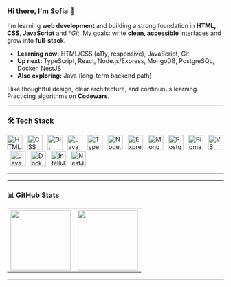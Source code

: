### Hi there, I'm Sofia 👋

I'm learning **web development** and building a strong foundation in **HTML, CSS, JavaScript** and **Git*.
My goals: write **clean, accessible** interfaces and grow into **full-stack**.

- **Learning now:** HTML/CSS (a11y, responsive), JavaScript, Git
- **Up next:** TypeScript, React, Node.js/Express, MongoDB, PostgreSQL, Docker, NestJS
- **Also exploring:** Java (long-term backend path)

I like thoughtful design, clear architecture, and continuous learning.  
Practicing algorithms on **Codewars**.


---

### 🛠️ Tech Stack

<p align="left">
  <img src="https://cdn.jsdelivr.net/gh/devicons/devicon/icons/html5/html5-original.svg" alt="HTML" title="HTML" width="35" height="35"/>
  &nbsp;
  <img src="https://cdn.jsdelivr.net/gh/devicons/devicon/icons/css3/css3-original.svg" alt="CSS" title="CSS" width="35" height="35"/>
  &nbsp;
  <img src="https://cdn.jsdelivr.net/gh/devicons/devicon/icons/git/git-original.svg" alt="Git" title="Git" width="35" height="35"/>
  &nbsp;
  <img src="https://cdn.jsdelivr.net/gh/devicons/devicon/icons/javascript/javascript-original.svg" alt="JavaScript" title="JavaScript" width="35" height="35"/>
  &nbsp;
  <img src="https://cdn.jsdelivr.net/gh/devicons/devicon/icons/typescript/typescript-original.svg" alt="TypeScript" title="TypeScript" width="35" height="35"/>
  &nbsp;
  <img src="https://cdn.jsdelivr.net/gh/devicons/devicon/icons/nodejs/nodejs-original.svg" alt="Node.js" title="Node.js" width="35" height="35"/>
  &nbsp;

  <picture>
    <source media="(prefers-color-scheme: dark)" srcset="https://cdn.simpleicons.org/express/FFFFFF"/>
    <source media="(prefers-color-scheme: light)" srcset="https://cdn.simpleicons.org/express/000000"/>
    <img src="https://cdn.simpleicons.org/express/000000" alt="Express" title="Express" width="35" height="35"/>
  </picture>
  &nbsp;

  <img src="https://cdn.jsdelivr.net/gh/devicons/devicon/icons/mongodb/mongodb-original.svg" alt="MongoDB" title="MongoDB" width="35" height="35"/>
  &nbsp;
  <img src="https://cdn.jsdelivr.net/gh/devicons/devicon/icons/postgresql/postgresql-original.svg" alt="PostgreSQL" title="PostgreSQL" width="35" height="35"/>
  &nbsp;
  <img src="https://cdn.jsdelivr.net/gh/devicons/devicon/icons/figma/figma-original.svg" alt="Figma" title="Figma" width="35" height="35"/>
  &nbsp;
  <img src="https://cdn.jsdelivr.net/gh/devicons/devicon/icons/vscode/vscode-original.svg" alt="VS Code" title="VS Code" width="35" height="35"/>
  &nbsp;
  <img src="https://cdn.jsdelivr.net/gh/devicons/devicon/icons/java/java-original.svg" alt="Java" title="Java" width="35" height="35"/>
  &nbsp;
  <img src="https://cdn.jsdelivr.net/gh/devicons/devicon/icons/docker/docker-original.svg" alt="Docker" title="Docker" width="35" height="35"/>
  &nbsp;
  <img src="https://cdn.jsdelivr.net/gh/devicons/devicon/icons/intellij/intellij-original.svg" alt="IntelliJ IDEA" title="IntelliJ IDEA" width="35" height="35"/>
  &nbsp;
  <img src="https://cdn.jsdelivr.net/gh/devicons/devicon/icons/nestjs/nestjs-original.svg" alt="NestJS" title="NestJS" width="35" height="35"/>
</p>

---
---

### 📊 GitHub Stats

<table><tr valign="top">
<td>
  <img src="https://github-readme-stats.vercel.app/api?username=SofiaKubo&show_icons=true&theme=tokyonight" height="140"/>
</td>
<td>
  <img src="https://github-readme-stats.vercel.app/api/top-langs/?username=SofiaKubo&layout=compact&theme=tokyonight" height="140"/>
</td>
</tr></table>

---
